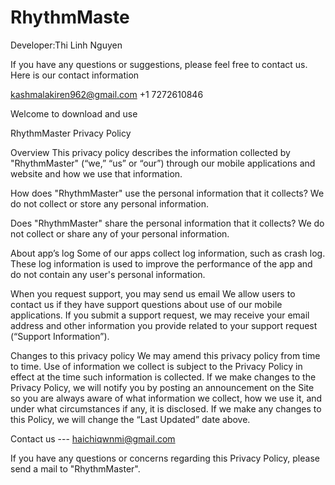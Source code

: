 # RhythmMaste


Developer:Thi Linh Nguyen

If you have any questions or suggestions, please feel free to contact us. Here is our contact information 

kashmalakiren962@gmail.com
+1 7272610846

Welcome to download and use



RhythmMaster Privacy Policy

Overview
This privacy policy describes the information collected by "RhythmMaster" (“we,” “us” or “our”) through our mobile applications and website and how we use that information.


How does "RhythmMaster" use the personal information that it collects?
We do not collect or store any personal information.


Does "RhythmMaster" share the personal information that it collects?
We do not collect or share any of your personal information.


About app’s log
Some of our apps collect log information, such as crash log. These log information is used to improve the performance of the app and do not contain any user's personal information.

When you request support, you may send us email
We allow users to contact us if they have support questions about use of our mobile applications. If you submit a support request, we may receive your email address and other information you provide related to your support request (“Support Information”).


Changes to this privacy policy
We may amend this privacy policy from time to time. Use of information we collect is subject to the Privacy Policy in effect at the time such information is collected. If we make changes to the Privacy Policy, we will notify you by posting an announcement on the Site so you are always aware of what information we collect, how we use it, and under what circumstances if any, it is disclosed. If we make any changes to this Policy, we will change the “Last Updated” date above.


Contact us ---  haichiqwnmi@gmail.com


If you have any questions or concerns regarding this Privacy Policy, please send a mail to "RhythmMaster".
